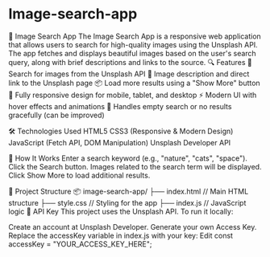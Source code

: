 # Image-search-app
🌄 Image Search App The Image Search App is a responsive web application that allows users to search for high-quality images using the Unsplash API. The app fetches and displays beautiful images based on the user's search query, along with brief descriptions and links to the source.
🔍 Features
🔎 Search for images from the Unsplash API
📄 Image description and direct link to the Unsplash page
📦 Load more results using a "Show More" button
📱 Fully responsive design for mobile, tablet, and desktop
⚡ Modern UI with hover effects and animations
🚫 Handles empty search or no results gracefully (can be improved)

🛠️ Technologies Used
HTML5
CSS3 (Responsive & Modern Design)
JavaScript (Fetch API, DOM Manipulation)
Unsplash Developer API

📸 How It Works
Enter a search keyword (e.g., "nature", "cats", "space").
Click the Search button.
Images related to the search term will be displayed.
Click Show More to load additional results.

📁 Project Structure
📦 image-search-app/
├── index.html        // Main HTML structure
├── style.css         // Styling for the app
├── index.js          // JavaScript logic
🔑 API Key
This project uses the Unsplash API. To run it locally:

Create an account at Unsplash Developer.
Generate your own Access Key.
Replace the accessKey variable in index.js with your key:
Edit
const accessKey = "YOUR_ACCESS_KEY_HERE";

